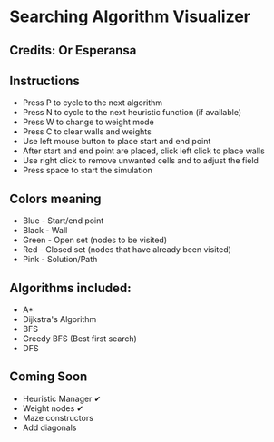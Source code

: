 
# Searching Algorithm Visualizer
## Credits: Or Esperansa

## Instructions

- Press P to cycle to the next algorithm
- Press N to cycle to the next heuristic function (if available)
- Press W to change to weight mode
- Press C to clear walls and weights
- Use left mouse button to place start and end point
- After start and end point are placed, click left click to place walls
- Use right click to remove unwanted cells and to adjust the field
- Press space to start the simulation

## Colors meaning

- Blue - Start/end point
- Black - Wall
- Green - Open set (nodes to be visited)
- Red - Closed set (nodes that have already been visited)
- Pink - Solution/Path

## Algorithms included:
- A*
- Dijkstra's Algorithm
- BFS
- Greedy BFS (Best first search) 
- DFS

## Coming Soon 
- Heuristic Manager ✔
- Weight nodes ✔
- Maze constructors
- Add diagonals